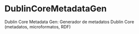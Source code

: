 DublinCoreMetadataGen
=====================

Dublin Core Metadata Gen: Generador de metadatos Dublin Core (metadatos, microformatos, RDF)
